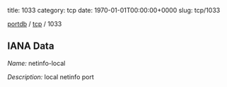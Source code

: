 title: 1033
category: tcp
date: 1970-01-01T00:00:00+0000
slug: tcp/1033

[portdb](/) / [tcp](/category/tcp.html) / 1033


## IANA Data

_Name:_ netinfo-local

_Description:_ local netinfo port

